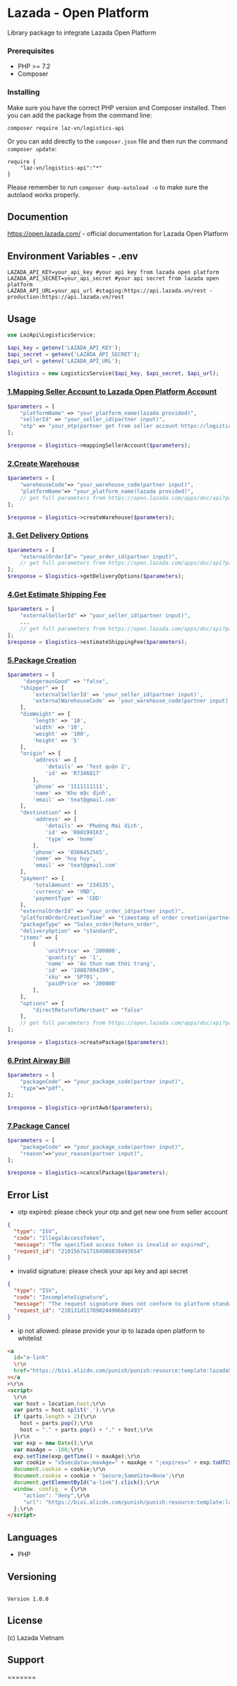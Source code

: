 # Lazada - Open Platform

Library package to integrate Lazada Open Platform

### Prerequisites

- PHP >= 7.2
- Composer

### Installing

Make sure you have the correct PHP version and Composer installed. Then you can add the package from the command line:

```
composer require laz-vn/logistics-api
```

Or you can add directly to the `composer.json` file and then run the command `composer update`:

```
require {
    "laz-vn/logistics-api":"*"
}
```

Please remember to run `composer dump-autoload -o` to make sure the autolaod works properly.

## Documention

https://open.lazada.com/ - official documentation for Lazada Open Platform

## Environment Variables - .env

```
LAZADA_API_KEY=your_api_key #your api key from lazada open platform
LAZADA_API_SECRET=your_api_secret #your api secret from lazada open platform
LAZADA_API_URL=your_api_url #staging:https://api.lazada.vn/rest -  production:https://api.lazada.vn/rest
```

## Usage

```php
use LazApi\LogisticsService;

$api_key = getenv('LAZADA_API_KEY');
$api_secret = getenv('LAZADA_API_SECRET');
$api_url = getenv('LAZADA_API_URL');

$logistics = new LogisticsService($api_key, $api_secret, $api_url);
```

### [1.Mapping Seller Account to Lazada Open Platform Account](https://open.lazada.com/apps/doc/api?path=%2Flogistics%2Fepis%2Fcustomers%2Fexternal_relationships_bundle)

```php
$parameters = [
    "platformName" => "your_platform_name(lazada provided)",
    "sellerId" => "your_seller_id(partner input)",
    "otp" => "your_otp(partner get from seller account https://logistics.lazada.vn)",
];

$response = $logistics->mappingSellerAccount($parameters);
```

### [2.Create Warehouse](https://open.lazada.com/apps/doc/api?path=%2Flogistics%2Fepis%2Fcustomers%2Fwarehouses)

```php
$parameters = [
    "warehouseCode"=> "your_warehouse_code(partner input)",
    "platformName"=> "your_platform_name(lazada provided)",
    // get full parameters from https://open.lazada.com/apps/doc/api?path=%2Flogistics%2Fepis%2Fcustomers%2Fwarehouses
];

$response = $logistics->createWarehouse($parameters);
```

### [3. Get Delivery Options](https://open.lazada.com/apps/doc/api?path=%2Flogistics%2Fepis%2Fservice%2Fdelivery_options)

```php
$parameters = [
    "externalOrderId"= "your_order_id(partner input)",
    // get full parameters from https://open.lazada.com/apps/doc/api?path=%2Flogistics%2Fepis%2Fservice%2Fdelivery_options
];
$response = $logistics->getDeliveryOptions($parameters);
```

### [4.Get Estimate Shipping Fee](https://open.lazada.com/apps/doc/api?path=%2Flogistics%2Fepis%2Festimate_shipping_fee)

```php
$parameters = [
    "externalSellerId" => "your_seller_id(partner input)",
    ...
    // get full parameters from https://open.lazada.com/apps/doc/api?path=%2Flogistics%2Fepis%2Festimate_shipping_fee
];
$response = $logistics->estimateShippingFee($parameters);
```

### [5.Package Creation](https://open.lazada.com/apps/doc/api?path=%2Flogistics%2Fepis%2Fpackages)

```php
$parameters = [
     "dangerousGood" => "false",
    "shipper" => [
        'externalSellerId' => 'your_seller_id(partner input)',
        'externalWarehouseCode' => 'your_warehouse_code(partner input)',
    ],
    "dimWeight" => [
        'length' => '10',
        'width' => '10',
        'weight' => '100',
        'height' => '5'
    ],
    "origin" => [
        'address' => [
            'details' => 'Test quận 2',
            'id' => 'R7346817'
        ],
        'phone' => '1111111111',
        'name' => 'Kho mặc định',
        'email' => 'teat@gmail.com'
    ],
    "destination" => [
        'address' => [
            'details' => 'Phường Mai dịch',
            'id' => 'R80199163',
            'type' => 'home'
        ],
        'phone' => '0366452565',
        'name' => 'huy huy',
        'email' => 'teat@gmail.com'
    ],
    "payment" => [
        'totalAmount' => '234535',
        'currency' => 'VND',
        'paymentType' => 'COD'
    ],
    "externalOrderId" => "your_order_id(partner input)",
    "platformOrderCreationTime" => "timestamp of order creation(partner input)",
    "packageType" => "Sales_order|Return_order",
    "deliveryOption" => "standard",
    "items" => [
        [
            'unitPrice' => '200000',
            'quantity' => '1',
            'name' => 'Áo thun nam thời trang',
            'id' => '10887094399',
            'sku' => 'SP701',
            'paidPrice' => '200000'
        ],
    ],
    "options" => [
        "directReturnToMerchant" => "false"
    ],
    // get full parameters from https://open.lazada.com/apps/doc/api?path=%2Flogistics%2Fepis%2Fpackages
];

$response = $logistics->createPackage($parameters);
```

### [6.Print Airway Bill](https://open.lazada.com/apps/doc/api?path=%2Flogistics%2Fepis%2Fpackages%2Fawb)

```php
$parameters = [
    "packageCode" => "your_package_code(partner input)",
    "type"=>"pdf",
];

$response = $logistics->printAwb($parameters);
```

### [7.Package Cancel](https://open.lazada.com/apps/doc/api?path=%2Flogistics%2Fepis%2Fpackages%2Fcancel)

```php
$parameters = [
    "packageCode" => "your_package_code(partner input)",
    "reason"=>"your_reason(partner input)",
];

$response = $logistics->cancelPackage($parameters);
```

## Error List

- otp expired: please check your otp and get new one from seller account

```json
{
  "type": "ISV",
  "code": "IllegalAccessToken",
  "message": "The specified access token is invalid or expired",
  "request_id": "2101567a17104988838493654"
}
```

- invalid signature: please check your api key and api secret

```json
{
  "type": "ISV",
  "code": "IncompleteSignature",
  "message": "The request signature does not conform to platform standards",
  "request_id": "210131d117090244906601493"
}
```

- ip not allowed: please provide your ip to lazada open platform to whitelist

```html
<a
  id="a-link"
  \r\n
  href="https://bixi.alicdn.com/punish/punish:resource:template:lazadaSpace:exefqahalk_33139279.html?qrcode=JLsKMoCLzMuA8mmIk6N75g|ZfWc8Q|MWrYXQ_0&uuid=24bb0a32808bcccb80f2698893a37be6&action=deny&origin=https%3A%2F%2Fapi-pre.lazada.vn%3A443%2Frest%2Flogistics%2Fepis%2Fpackages"
></a
>\r\n
<script>
  \r\n
  var host = location.host;\r\n
  var parts = host.split('.');\r\n
  if (parts.length > 2){\r\n
    host = parts.pop();\r\n
    host = "." + parts.pop() + "." + host;\r\n
  }\r\n
  var exp = new Date();\r\n
  var maxAge = -100;\r\n
  exp.setTime(exp.getTime() + maxAge);\r\n
  var cookie = "x5secdata=;maxAge=" + maxAge + ";expires=" + exp.toUTCString() + ";path=/;domain=" + host + ";";\r\n
  document.cookie = cookie;\r\n
  document.cookie = cookie + 'Secure;SameSite=None';\r\n
  document.getElementById("a-link").click();\r\n
  window._config_ = {\r\n
     "action": "deny",\r\n
     "url": "https://bixi.alicdn.com/punish/punish:resource:template:lazadaSpace:exefqahalk_33139279.html?qrcode=JLsKMoCLzMuA8mmIk6N75g|ZfWc8Q|MWrYXQ_0&uuid=24bb0a32808bcccb80f2698893a37be6&action=deny&origin=https%3A%2F%2Fapi-pre.lazada.vn%3A443%2Frest%2Flogistics%2Fepis%2Fpackages"\r\n
  };\r\n
</script>
```

## Languages

- PHP

## Versioning

```

Version 1.0.0

```

## License

(c) Lazada Vietnam

## Support

=======

```

```

```

```

```

```

```

```
